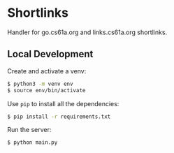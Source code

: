 # Shortlinks

Handler for go.cs61a.org and links.cs61a.org shortlinks.

## Local Development

Create and activate a venv:

```bash
$ python3 -m venv env
$ source env/bin/activate
```

Use `pip` to install all the dependencies:

```bash
$ pip install -r requirements.txt
```

Run the server:

```bash
$ python main.py
```